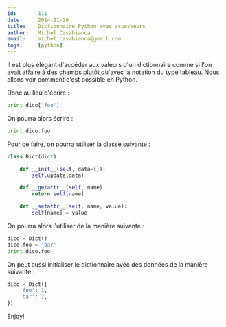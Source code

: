 ```yaml
---
id:       111
date:     2014-11-20
title:    Dictionnaire Python avec accesseurs
author:   Michel Casabianca
email:    michel.casabianca@gmail.com
tags:     [python]
---
```


Il est plus élégant d'accéder aux valeurs d'un dictionnaire comme si l'on avait affaire à des champs plutôt qu'avec la notation du type tableau. Nous allons voir comment c'est possible en Python.

<!--more-->

Donc au lieu d'écrire :

```python
print dico['foo']
```

On pourra alors écrire :

```python
print dico.foo
```

Pour ce faire, on pourra utiliser la classe suivante :

```python
class Dict(dict):

    def __init__(self, data={}):
        self.update(data)

    def __getattr__(self, name):
        return self[name]

    def __setattr__(self, name, value):
        self[name] = value
```

On pourra alors l'utiliser de la manière suivante :

```python
dico = Dict()
dico.foo = 'bar'
print dico.foo
```

On peut aussi initialiser le dictionnaire avec des données de la manière suivante :

```python
dico = Dict({
    'foo': 1,
    'bar': 2,
})
```

Enjoy!
